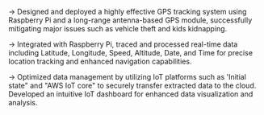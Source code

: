 -> Designed and deployed a highly effective GPS tracking system using Raspberry Pi and a long-range antenna-based GPS module, successfully mitigating major issues such as vehicle theft and kids kidnapping.

-> Integrated with Raspberry Pi, traced and processed real-time data including Latitude, Longitude, Speed, Altitude, Date, and Time for precise location tracking and enhanced navigation capabilities. 

-> Optimized data management by utilizing IoT platforms such as 'Initial state" and "AWS IoT core" to securely transfer extracted data to the cloud. Developed an intuitive IoT dashboard for enhanced data visualization and analysis.
